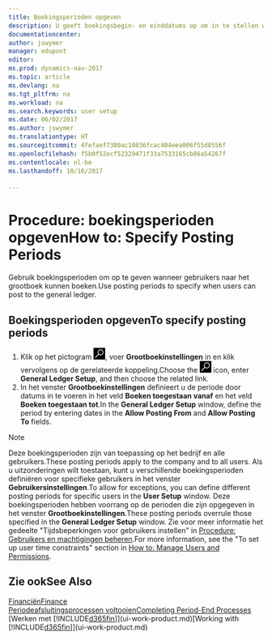 ```yaml
---
title: Boekingsperioden opgeven
description: U geeft boekingsbegin- en einddatums op om in te stellen wanneer gebruikers naar het grootboek kunnen boeken.
documentationcenter: 
author: jswymer
manager: edupont
editor: 
ms.prod: dynamics-nav-2017
ms.topic: article
ms.devlang: na
ms.tgt_pltfrm: na
ms.workload: na
ms.search.keywords: user setup
ms.date: 06/02/2017
ms.author: jswymer
ms.translationtype: HT
ms.sourcegitcommit: 4fefaef7380ac10836fcac404eea006f55d8556f
ms.openlocfilehash: f5b0f52ecf52329471f33a7533165cb86a54267f
ms.contentlocale: nl-be
ms.lasthandoff: 10/16/2017

---
```

# <a name="how-to-specify-posting-periods"></a><span data-ttu-id="2e0d1-103">Procedure: boekingsperioden opgeven</span><span class="sxs-lookup"><span data-stu-id="2e0d1-103">How to: Specify Posting Periods</span></span>
<span data-ttu-id="2e0d1-104">Gebruik boekingsperioden om op te geven wanneer gebruikers naar het grootboek kunnen boeken.</span><span class="sxs-lookup"><span data-stu-id="2e0d1-104">Use posting periods to specify when users can post to the general ledger.</span></span>  

## <a name="to-specify-posting-periods"></a><span data-ttu-id="2e0d1-105">Boekingsperioden opgeven</span><span class="sxs-lookup"><span data-stu-id="2e0d1-105">To specify posting periods</span></span>
1. <span data-ttu-id="2e0d1-106">Klik op het pictogram ![Zoeken naar pagina of rapport](media/ui-search/search_small.png "pictogram Zoeken naar pagina of rapport"), voer **Grootboekinstellingen** in en klik vervolgens op de gerelateerde koppeling.</span><span class="sxs-lookup"><span data-stu-id="2e0d1-106">Choose the ![Search for Page or Report](media/ui-search/search_small.png "Search for Page or Report icon") icon, enter **General Ledger Setup**, and then choose the related link.</span></span>  
2. <span data-ttu-id="2e0d1-107">In het venster **Grootboekinstellingen** definieert u de periode door datums in te voeren in het veld **Boeken toegestaan vanaf** en het veld **Boeken toegestaan tot**.</span><span class="sxs-lookup"><span data-stu-id="2e0d1-107">In the **General Ledger Setup** window, define the period by entering dates in the **Allow Posting From** and **Allow Posting To** fields.</span></span>  

> [!NOTE]  
>   <span data-ttu-id="2e0d1-108">Deze boekingsperioden zijn van toepassing op het bedrijf en alle gebruikers.</span><span class="sxs-lookup"><span data-stu-id="2e0d1-108">These posting periods apply to the company and to all users.</span></span> <span data-ttu-id="2e0d1-109">Als u uitzonderingen wilt toestaan, kunt u verschillende boekingsperioden definiëren voor specifieke gebruikers in het venster **Gebruikersinstellingen**.</span><span class="sxs-lookup"><span data-stu-id="2e0d1-109">To allow for exceptions, you can define different posting periods for specific users in the **User Setup** window.</span></span> <span data-ttu-id="2e0d1-110">Deze boekingsperioden hebben voorrang op de perioden die zijn opgegeven in het venster **Grootboekinstellingen**.</span><span class="sxs-lookup"><span data-stu-id="2e0d1-110">These posting periods overrule those specified in the **General Ledger Setup** window.</span></span> <span data-ttu-id="2e0d1-111">Zie voor meer informatie het gedeelte "Tijdsbeperkingen voor gebruikers instellen" in [Procedure: Gebruikers en machtigingen beheren](ui-how-users-permissions.md).</span><span class="sxs-lookup"><span data-stu-id="2e0d1-111">For more information, see the "To set up user time constraints" section in [How to: Manage Users and Permissions](ui-how-users-permissions.md).</span></span>

## <a name="see-also"></a><span data-ttu-id="2e0d1-112">Zie ook</span><span class="sxs-lookup"><span data-stu-id="2e0d1-112">See Also</span></span>
[<span data-ttu-id="2e0d1-113">Financiën</span><span class="sxs-lookup"><span data-stu-id="2e0d1-113">Finance</span></span>](finance.md)  
[<span data-ttu-id="2e0d1-114">Periodeafsluitingsprocessen voltooien</span><span class="sxs-lookup"><span data-stu-id="2e0d1-114">Completing Period-End Processes</span></span>](year-how-complete-period-end-processes.md)  
<span data-ttu-id="2e0d1-115">[Werken met [!INCLUDE[d365fin](includes/d365fin_md.md)]](ui-work-product.md)</span><span class="sxs-lookup"><span data-stu-id="2e0d1-115">[Working with [!INCLUDE[d365fin](includes/d365fin_md.md)]](ui-work-product.md)</span></span>

